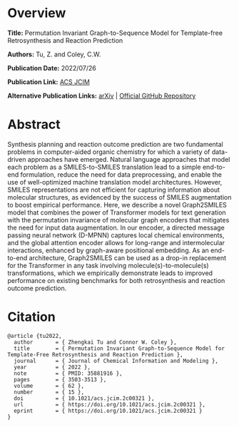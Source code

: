 # Overview
**Title:**
Permutation Invariant Graph-to-Sequence Model for Template-free Retrosynthesis and Reaction Prediction

**Authors:**
Tu, Z. and Coley, C.W.

**Publication Date:**
2022/07/26

**Publication Link:**
[ACS JCIM](https://pubs.acs.org/doi/10.1021/acs.jcim.2c00321)

**Alternative Publication Links:**
[arXiv](https://arxiv.org/abs/2110.09681) |
[Official GitHub Repository](https://github.com/coleygroup/Graph2SMILES)


# Abstract
Synthesis planning and reaction outcome prediction are two fundamental problems in computer-aided organic chemistry for which a variety of data-driven approaches have emerged. 
Natural language approaches that model each problem as a SMILES-to-SMILES translation lead to a simple end-to-end formulation, reduce the need for data preprocessing, and enable the use of well-optimized machine translation model architectures. 
However, SMILES representations are not efficient for capturing information about molecular structures, as evidenced by the success of SMILES augmentation to boost empirical performance. 
Here, we describe a novel Graph2SMILES model that combines the power of Transformer models for text generation with the permutation invariance of molecular graph encoders that mitigates the need for input data augmentation. 
In our encoder, a directed message passing neural network (D-MPNN) captures local chemical environments, and the global attention encoder allows for long-range and intermolecular interactions, enhanced by graph-aware positional embedding. 
As an end-to-end architecture, Graph2SMILES can be used as a drop-in replacement for the Transformer in any task involving molecule(s)-to-molecule(s) transformations, which we empirically demonstrate leads to improved performance on existing benchmarks for both retrosynthesis and reaction outcome prediction.


# Citation
```
@article {tu2022,
  author       = { Zhengkai Tu and Connor W. Coley },
  title        = { Permutation Invariant Graph-to-Sequence Model for Template-Free Retrosynthesis and Reaction Prediction },
  journal      = { Journal of Chemical Information and Modeling },
  year         = { 2022 },
  note         = { PMID: 35881916 },
  pages        = { 3503-3513 },
  volume       = { 62 },
  number       = { 15 },
  doi          = { 10.1021/acs.jcim.2c00321 },
  url          = { https://doi.org/10.1021/acs.jcim.2c00321 },
  eprint       = { https://doi.org/10.1021/acs.jcim.2c00321 }
}
```
